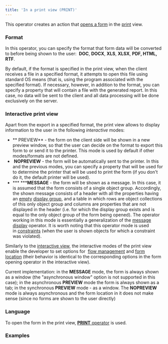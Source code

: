 ```yaml
---
title: 'In a print view (PRINT)'
---
```


This operator creates an action that [opens a form](Open_form.md) in the [print](Print_view.md) view.

### Format

In this operator, you can specify the format that form data will be converted to before being shown to the user:  **DOC**, **DOCX**, **XLS**, **XLSX**, **PDF, HTML, RTF**.

By default, if the format is specified in the print view, when the client receives a file in a specified format, it attempts to open this file using standard OS means (that is, using the program associated with the specified format). If necessary, however, in addition to the format, you can specify a property that will contain a file with the generated report. In this case, no data will be sent to the client and all data processing will be done exclusively on the server.

### Interactive print view

Apart from the export in a specified format, the print view allows to display information to the user in the following *interactive* modes:

-   ** PREVIEW** - the form on the client side will be shown in a new preview window, so that the user can decide on the format to export this form to or send it to the printer. This mode is used by default if other modes/formats are not defined.
-    **NOPREVIEW** - the form will be automatically sent to the printer. In this and the previous modes, you can specify a property that will be used for to determine the printer that will be used to print the form (if you don't do it, the default printer will be used).
-   *** *****MESSAGE** - the form will be shown as a message. In this case, it is assumed that the form consists of a single object group. Accordingly, the shown message consists of a header with all the properties having an [empty](Static-view_29884533.html#Staticview-empty) [display group](Form-structure_1573069.html#Formstructure-drawgroup), and a table in which rows are object collections of this only object group and columns are properties that are not displayed in the header (i.e. for which the display group exists and is equal to the only object group of the form being opened). The operator working in this mode is essentially a generalization of the [message display](Show_message_MESSAGE_ASK.md) operator. It is worth noting that this operator mode is used in [constraints](Constraints.md) (when the user is shown objects for which a constraint was violated).

Similarly to the [interactive view](In_an_interactive_view_SHOW_DIALOG.md), the interactive modes of the print view enable the developer to set options for  [flow management](36307331.html#Inaninteractiveview(SHOW,DIALOG)-flow) and [form location](36307331.html#Inaninteractiveview(SHOW,DIALOG)-location) (their behavior is identical to the corresponding options in the form opening operator in the interactive view).

Сurrent implementation: in the **MESSAGE** mode, the form is always shown as a window (the "asynchronous window" option is not supported in this case); in the asynchronous **PREVIEW** mode the form is always shown as a tab; in the synchronous **PREVIEW** mode - as a window. The **NOPREVIEW** mode is always asynchronous and the form location in it does not make sense (since no forms are shown to the user directly)

### Language

To open the form in the print view, [**PRINT** operator](PRINT_operator.md) is used.

### Examples

